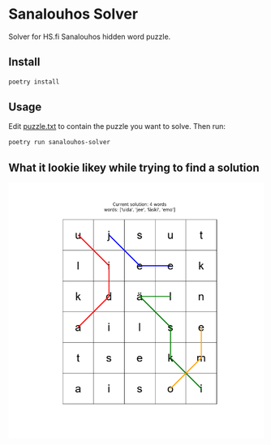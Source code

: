# Sanalouhos Solver

Solver for HS.fi Sanalouhos hidden word puzzle.

## Install

```bash
poetry install
```

## Usage

Edit [puzzle.txt](puzzle.txt) to contain the puzzle you want to solve. Then run:

```bash
poetry run sanalouhos-solver
```

## What it lookie likey while trying to find a solution

![solving.gif](doc/solving.gif)
